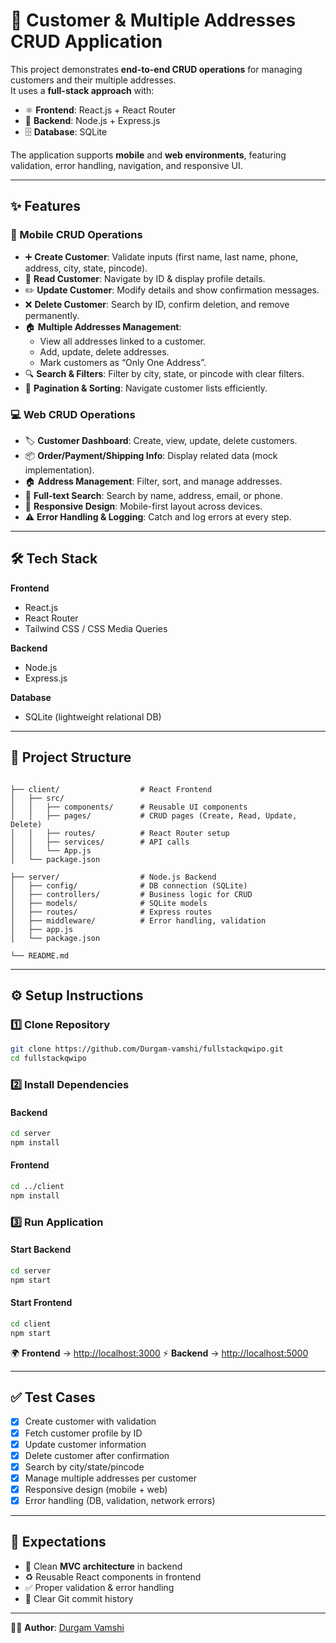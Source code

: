 # 📌 Customer & Multiple Addresses CRUD Application  

This project demonstrates **end-to-end CRUD operations** for managing customers and their multiple addresses.  
It uses a **full-stack approach** with:  

- ⚛️ **Frontend**: React.js + React Router  
- 🚀 **Backend**: Node.js + Express.js  
- 🗄 **Database**: SQLite  

The application supports **mobile** and **web environments**, featuring validation, error handling, navigation, and responsive UI.  

---

## ✨ Features  

### 📱 Mobile CRUD Operations  
- ➕ **Create Customer**: Validate inputs (first name, last name, phone, address, city, state, pincode).  
- 📖 **Read Customer**: Navigate by ID & display profile details.  
- ✏️ **Update Customer**: Modify details and show confirmation messages.  
- ❌ **Delete Customer**: Search by ID, confirm deletion, and remove permanently.  
- 🏠 **Multiple Addresses Management**:  
  - View all addresses linked to a customer.  
  - Add, update, delete addresses.  
  - Mark customers as “Only One Address”.  
- 🔍 **Search & Filters**: Filter by city, state, or pincode with clear filters.  
- 📑 **Pagination & Sorting**: Navigate customer lists efficiently.  

### 💻 Web CRUD Operations  
- 🏷 **Customer Dashboard**: Create, view, update, delete customers.  
- 📦 **Order/Payment/Shipping Info**: Display related data (mock implementation).  
- 🏠 **Address Management**: Filter, sort, and manage addresses.  
- 🔎 **Full-text Search**: Search by name, address, email, or phone.  
- 📱 **Responsive Design**: Mobile-first layout across devices.  
- ⚠️ **Error Handling & Logging**: Catch and log errors at every step.  

---

## 🛠 Tech Stack  

**Frontend**  
- React.js  
- React Router  
- Tailwind CSS / CSS Media Queries  

**Backend**  
- Node.js  
- Express.js  

**Database**  
- SQLite (lightweight relational DB)  

---

## 📂 Project Structure  

```

├── client/                  # React Frontend
│   ├── src/
│   │   ├── components/      # Reusable UI components
│   │   ├── pages/           # CRUD pages (Create, Read, Update, Delete)
│   │   ├── routes/          # React Router setup
│   │   ├── services/        # API calls
│   │   └── App.js
│   └── package.json

├── server/                  # Node.js Backend
│   ├── config/              # DB connection (SQLite)
│   ├── controllers/         # Business logic for CRUD
│   ├── models/              # SQLite models
│   ├── routes/              # Express routes
│   ├── middleware/          # Error handling, validation
│   ├── app.js
│   └── package.json

└── README.md

````

---

## ⚙️ Setup Instructions  

### 1️⃣ Clone Repository  
```bash
git clone https://github.com/Durgam-vamshi/fullstackqwipo.git
cd fullstackqwipo
````

### 2️⃣ Install Dependencies

#### Backend

```bash
cd server
npm install
```

#### Frontend

```bash
cd ../client
npm install
```

### 3️⃣ Run Application

#### Start Backend

```bash
cd server
npm start
```

#### Start Frontend

```bash
cd client
npm start
```

🌍 **Frontend** → [http://localhost:3000](http://localhost:3000)
⚡ **Backend** → [http://localhost:5000](http://localhost:5000)

---

## ✅ Test Cases

* [x] Create customer with validation
* [x] Fetch customer profile by ID
* [x] Update customer information
* [x] Delete customer after confirmation
* [x] Search by city/state/pincode
* [x] Manage multiple addresses per customer
* [x] Responsive design (mobile + web)
* [x] Error handling (DB, validation, network errors)

---

## 📌 Expectations

* 🧩 Clean **MVC architecture** in backend
* ♻️ Reusable React components in frontend
* ✅ Proper validation & error handling
* 📜 Clear Git commit history

---

👨‍💻 **Author**: [Durgam Vamshi](https://github.com/Durgam-vamshi)

```

